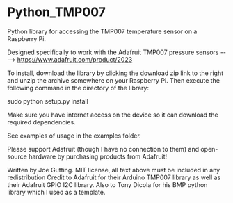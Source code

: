 Python_TMP007
=============
Python library for accessing the TMP007 temperature sensor on a Raspberry Pi.

Designed specifically to work with the Adafruit TMP007 pressure sensors ----> https://www.adafruit.com/product/2023

To install, download the library by clicking the download zip link to the right and unzip the archive somewhere on your Raspberry Pi. Then execute the following command in the directory of the library:

sudo python setup.py install

Make sure you have internet access on the device so it can download the required dependencies.

See examples of usage in the examples folder.

Please support Adafruit (though I have no connection to them) and open-source hardware by purchasing products from Adafruit!

Written by Joe Gutting. MIT license, all text above must be included in any redistribution
Credit to Adafruit for their Arduino TMP007 library as well as their Adafruit GPIO I2C library.  Also to Tony Dicola for his BMP python library which I used as a template.
